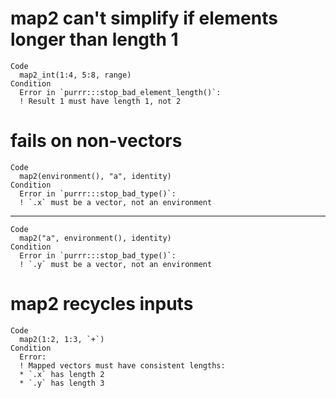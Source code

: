 # map2 can't simplify if elements longer than length 1

    Code
      map2_int(1:4, 5:8, range)
    Condition
      Error in `purrr:::stop_bad_element_length()`:
      ! Result 1 must have length 1, not 2

# fails on non-vectors

    Code
      map2(environment(), "a", identity)
    Condition
      Error in `purrr:::stop_bad_type()`:
      ! `.x` must be a vector, not an environment

---

    Code
      map2("a", environment(), identity)
    Condition
      Error in `purrr:::stop_bad_type()`:
      ! `.y` must be a vector, not an environment

# map2 recycles inputs

    Code
      map2(1:2, 1:3, `+`)
    Condition
      Error:
      ! Mapped vectors must have consistent lengths:
      * `.x` has length 2
      * `.y` has length 3

